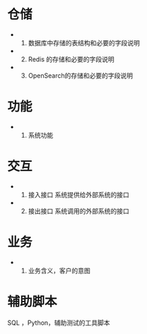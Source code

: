 # 仓储
- 1. 数据库中存储的表结构和必要的字段说明
- 2. Redis 的存储和必要的字段说明
- 3. OpenSearch的存储和必要的字段说明
# 功能
- 1. 系统功能
# 交互
- 1. 接入接口
	系统提供给外部系统的接口
- 2. 接出接口
	系统调用的外部系统的接口
# 业务
- 1. 业务含义，客户的意图

# 辅助脚本
SQL ，Python，辅助测试的工具脚本